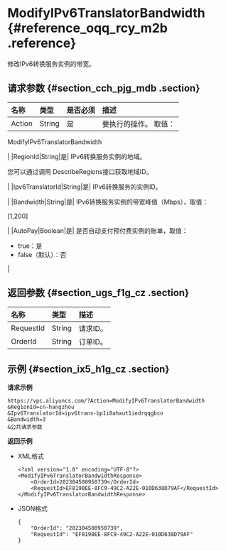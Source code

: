 # ModifyIPv6TranslatorBandwidth {#reference_oqq_rcy_m2b .reference}

修改IPv6转换服务实例的带宽。

## 请求参数 {#section_cch_pjg_mdb .section}

|名称|类型|是否必须|描述|
|:-|:-|:---|:-|
|Action|String|是| 要执行的操作。 取值：

 ModifyIPv6TranslatorBandwidth

 |
|RegionId|String|是| IPv6转换服务实例的地域。

 您可以通过调用 DescribeRegions接口获取地域ID。

 |
|Ipv6TranslatorId|String|是| IPv6转换服务的实例ID。

 |
|Bandwidth|String|是| IPv6转换服务实例的带宽峰值（Mbps），取值：

 \[1,200\]

 |
|AutoPay|Boolean|是| 是否自动支付预付费实例的账单，取值：

 -   true：是
-   false（默认）：否

 |

## 返回参数 {#section_ugs_f1g_cz .section}

|名称|类型|描述|
|:-|:-|:-|
|RequestId|String|请求ID。|
|OrderId|String|订单ID。|

## 示例 {#section_ix5_h1g_cz .section}

**请求示例**

``` {#createVPCpub}
https://vpc.aliyuncs.com/?Action=ModifyIPv6TranslatorBandwidth
&RegionId=cn-hangzhou
&Ipv6TranslatorId=ipv6trans-bp1i8ahxut1iedrqqgbco
&Bandwidth=3
&公共请求参数
```

**返回示例**

-   XML格式

    ```
    <?xml version="1.0" encoding="UTF-8"?>
    <ModifyIPv6TranslatorBandwidthResponse>
    	<OrderId>202304500950739</OrderId>
    	<RequestId>EF8198EE-8FC9-49C2-A22E-010D638D79AF</RequestId>
    </ModifyIPv6TranslatorBandwidthResponse>
    ```

-   JSON格式

    ```
    {
        "OrderId": "202304500950739", 
        "RequestId": "EF8198EE-8FC9-49C2-A22E-010D638D79AF"
    }
    ```


